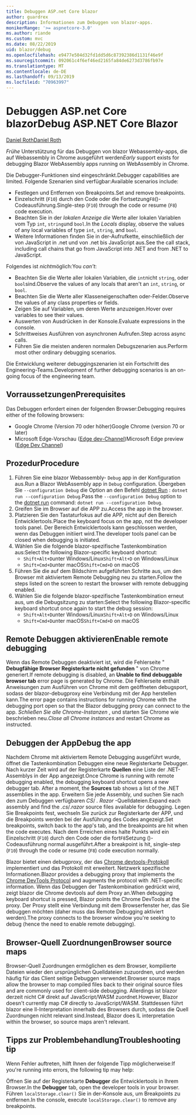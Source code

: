 ```yaml
---
title: Debuggen ASP.net Core blazor
author: guardrex
description: Informationen zum Debuggen von blazor-apps.
monikerRange: '>= aspnetcore-3.0'
ms.author: riande
ms.custom: mvc
ms.date: 08/22/2019
uid: blazor/debug
ms.openlocfilehash: e9477e504d32fd1dd5d6c87392386d1131f46e9f
ms.sourcegitcommit: 092061c4f6ef46ed2165fa84de6273d3786fb97e
ms.translationtype: MT
ms.contentlocale: de-DE
ms.lasthandoff: 09/13/2019
ms.locfileid: "70963997"
---
```

# <a name="debug-aspnet-core-blazor"></a><span data-ttu-id="ac345-103">Debuggen ASP.net Core blazor</span><span class="sxs-lookup"><span data-stu-id="ac345-103">Debug ASP.NET Core Blazor</span></span>

[<span data-ttu-id="ac345-104">Daniel Roth</span><span class="sxs-lookup"><span data-stu-id="ac345-104">Daniel Roth</span></span>](https://github.com/danroth27)

<span data-ttu-id="ac345-105">*Frühe* Unterstützung für das Debuggen von blazor Webassembly-apps, die auf Webassembly in Chrome ausgeführt werden</span><span class="sxs-lookup"><span data-stu-id="ac345-105">*Early* support exists for debugging Blazor WebAssembly apps running on WebAssembly in Chrome.</span></span>

<span data-ttu-id="ac345-106">Die Debugger-Funktionen sind eingeschränkt.</span><span class="sxs-lookup"><span data-stu-id="ac345-106">Debugger capabilities are limited.</span></span> <span data-ttu-id="ac345-107">Folgende Szenarien sind verfügbar:</span><span class="sxs-lookup"><span data-stu-id="ac345-107">Available scenarios include:</span></span>

* <span data-ttu-id="ac345-108">Festlegen und Entfernen von Breakpoints.</span><span class="sxs-lookup"><span data-stu-id="ac345-108">Set and remove breakpoints.</span></span>
* <span data-ttu-id="ac345-109">Einzelschritt (`F10`) durch den Code oder die Fortsetzung`F8`()-Codeausführung.</span><span class="sxs-lookup"><span data-stu-id="ac345-109">Single-step (`F10`) through the code or resume (`F8`) code execution.</span></span>
* <span data-ttu-id="ac345-110">Beachten Sie in der *lokalen Anzeige die* Werte aller lokalen Variablen vom Typ `int`, `string`und `bool`.</span><span class="sxs-lookup"><span data-stu-id="ac345-110">In the *Locals* display, observe the values of any local variables of type `int`, `string`, and `bool`.</span></span>
* <span data-ttu-id="ac345-111">Weitere Informationen finden Sie in der-Aufrufkette, einschließlich der von JavaScript in .net und von .net bis JavaScript aus.</span><span class="sxs-lookup"><span data-stu-id="ac345-111">See the call stack, including call chains that go from JavaScript into .NET and from .NET to JavaScript.</span></span>

<span data-ttu-id="ac345-112">Folgendes ist *nicht*möglich:</span><span class="sxs-lookup"><span data-stu-id="ac345-112">You *can't*:</span></span>

* <span data-ttu-id="ac345-113">Beachten Sie die Werte aller lokalen Variablen, die `int`nicht `string`, oder `bool`sind.</span><span class="sxs-lookup"><span data-stu-id="ac345-113">Observe the values of any locals that aren't an `int`, `string`, or `bool`.</span></span>
* <span data-ttu-id="ac345-114">Beachten Sie die Werte aller Klasseneigenschaften oder-Felder.</span><span class="sxs-lookup"><span data-stu-id="ac345-114">Observe the values of any class properties or fields.</span></span>
* <span data-ttu-id="ac345-115">Zeigen Sie auf Variablen, um deren Werte anzuzeigen.</span><span class="sxs-lookup"><span data-stu-id="ac345-115">Hover over variables to see their values.</span></span>
* <span data-ttu-id="ac345-116">Auswerten von Ausdrücken in der Konsole.</span><span class="sxs-lookup"><span data-stu-id="ac345-116">Evaluate expressions in the console.</span></span>
* <span data-ttu-id="ac345-117">Schrittweises Ausführen von asynchronen Aufrufen.</span><span class="sxs-lookup"><span data-stu-id="ac345-117">Step across async calls.</span></span>
* <span data-ttu-id="ac345-118">Führen Sie die meisten anderen normalen Debugszenarien aus.</span><span class="sxs-lookup"><span data-stu-id="ac345-118">Perform most other ordinary debugging scenarios.</span></span>

<span data-ttu-id="ac345-119">Die Entwicklung weiterer debuggingszenarien ist ein Fortschritt des Engineering-Teams.</span><span class="sxs-lookup"><span data-stu-id="ac345-119">Development of further debugging scenarios is an on-going focus of the engineering team.</span></span>

## <a name="prerequisites"></a><span data-ttu-id="ac345-120">Vorraussetzungen</span><span class="sxs-lookup"><span data-stu-id="ac345-120">Prerequisites</span></span>

<span data-ttu-id="ac345-121">Das Debuggen erfordert einen der folgenden Browser:</span><span class="sxs-lookup"><span data-stu-id="ac345-121">Debugging requires either of the following browsers:</span></span>

* <span data-ttu-id="ac345-122">Google Chrome (Version 70 oder höher)</span><span class="sxs-lookup"><span data-stu-id="ac345-122">Google Chrome (version 70 or later)</span></span>
* <span data-ttu-id="ac345-123">Microsoft Edge-Vorschau ([Edge dev-Channel](https://www.microsoftedgeinsider.com))</span><span class="sxs-lookup"><span data-stu-id="ac345-123">Microsoft Edge preview ([Edge Dev Channel](https://www.microsoftedgeinsider.com))</span></span>

## <a name="procedure"></a><span data-ttu-id="ac345-124">Prozedur</span><span class="sxs-lookup"><span data-stu-id="ac345-124">Procedure</span></span>

1. <span data-ttu-id="ac345-125">Führen Sie eine blazor Webassembly- `Debug` app in der Konfiguration aus.</span><span class="sxs-lookup"><span data-stu-id="ac345-125">Run a Blazor WebAssembly app in `Debug` configuration.</span></span> <span data-ttu-id="ac345-126">Übergeben Sie `--configuration Debug` die Option an den Befehl [dotnet Run](/dotnet/core/tools/dotnet-run) : `dotnet run --configuration Debug`.</span><span class="sxs-lookup"><span data-stu-id="ac345-126">Pass the `--configuration Debug` option to the [dotnet run](/dotnet/core/tools/dotnet-run) command: `dotnet run --configuration Debug`.</span></span>
1. <span data-ttu-id="ac345-127">Greifen Sie im Browser auf die APP zu.</span><span class="sxs-lookup"><span data-stu-id="ac345-127">Access the app in the browser.</span></span>
1. <span data-ttu-id="ac345-128">Platzieren Sie den Tastaturfokus auf die APP, nicht auf den Bereich Entwicklertools.</span><span class="sxs-lookup"><span data-stu-id="ac345-128">Place the keyboard focus on the app, not the developer tools panel.</span></span> <span data-ttu-id="ac345-129">Der Bereich Entwicklertools kann geschlossen werden, wenn das Debuggen initiiert wird.</span><span class="sxs-lookup"><span data-stu-id="ac345-129">The developer tools panel can be closed when debugging is initiated.</span></span>
1. <span data-ttu-id="ac345-130">Wählen Sie die folgende blazor-spezifische Tastenkombination aus:</span><span class="sxs-lookup"><span data-stu-id="ac345-130">Select the following Blazor-specific keyboard shortcut:</span></span>
   * <span data-ttu-id="ac345-131">`Shift+Alt+D`unter Windows/Linux</span><span class="sxs-lookup"><span data-stu-id="ac345-131">`Shift+Alt+D` on Windows/Linux</span></span>
   * <span data-ttu-id="ac345-132">`Shift+Cmd+D`unter macOS</span><span class="sxs-lookup"><span data-stu-id="ac345-132">`Shift+Cmd+D` on macOS</span></span>
1. <span data-ttu-id="ac345-133">Führen Sie die auf dem Bildschirm aufgeführten Schritte aus, um den Browser mit aktiviertem Remote Debugging neu zu starten.</span><span class="sxs-lookup"><span data-stu-id="ac345-133">Follow the steps listed on the screen to restart the browser with remote debugging enabled.</span></span>
1. <span data-ttu-id="ac345-134">Wählen Sie die folgende blazor-spezifische Tastenkombination erneut aus, um die Debugsitzung zu starten:</span><span class="sxs-lookup"><span data-stu-id="ac345-134">Select the following Blazor-specific keyboard shortcut once again to start the debug session:</span></span>
   * <span data-ttu-id="ac345-135">`Shift+Alt+D`unter Windows/Linux</span><span class="sxs-lookup"><span data-stu-id="ac345-135">`Shift+Alt+D` on Windows/Linux</span></span>
   * <span data-ttu-id="ac345-136">`Shift+Cmd+D`unter macOS</span><span class="sxs-lookup"><span data-stu-id="ac345-136">`Shift+Cmd+D` on macOS</span></span>

## <a name="enable-remote-debugging"></a><span data-ttu-id="ac345-137">Remote Debuggen aktivieren</span><span class="sxs-lookup"><span data-stu-id="ac345-137">Enable remote debugging</span></span>

<span data-ttu-id="ac345-138">Wenn das Remote Debuggen deaktiviert ist, wird die Fehlerseite " **Debugfähige Browser Registerkarte nicht gefunden** " von Chrome generiert.</span><span class="sxs-lookup"><span data-stu-id="ac345-138">If remote debugging is disabled, an **Unable to find debuggable browser tab** error page is generated by Chrome.</span></span> <span data-ttu-id="ac345-139">Die Fehlerseite enthält Anweisungen zum Ausführen von Chrome mit dem geöffneten debugsport, sodass der blazor-debugproxy eine Verbindung mit der App herstellen kann.</span><span class="sxs-lookup"><span data-stu-id="ac345-139">The error page contains instructions for running Chrome with the debugging port open so that the Blazor debugging proxy can connect to the app.</span></span> <span data-ttu-id="ac345-140">*Schließen Sie alle Chrome-Instanzen* , und starten Sie Chrome wie beschrieben neu.</span><span class="sxs-lookup"><span data-stu-id="ac345-140">*Close all Chrome instances* and restart Chrome as instructed.</span></span>

## <a name="debug-the-app"></a><span data-ttu-id="ac345-141">Debuggen der App</span><span class="sxs-lookup"><span data-stu-id="ac345-141">Debug the app</span></span>

<span data-ttu-id="ac345-142">Nachdem Chrome mit aktiviertem Remote Debugging ausgeführt wurde, öffnet die Tastenkombination Debuggen eine neue Registerkarte Debugger. Nach kurzer Zeit wird auf der Registerkarte **Quellen** eine Liste der .NET-Assemblys in der App angezeigt.</span><span class="sxs-lookup"><span data-stu-id="ac345-142">Once Chrome is running with remote debugging enabled, the debugging keyboard shortcut opens a new debugger tab. After a moment, the **Sources** tab shows a list of the .NET assemblies in the app.</span></span> <span data-ttu-id="ac345-143">Erweitern Sie jede Assembly, und suchen Sie nach den zum Debuggen verfügbaren *CS*/ *. Razor* -Quelldateien.</span><span class="sxs-lookup"><span data-stu-id="ac345-143">Expand each assembly and find the *.cs*/*.razor* source files available for debugging.</span></span> <span data-ttu-id="ac345-144">Legen Sie Breakpoints fest, wechseln Sie zurück zur Registerkarte der APP, und die Breakpoints werden bei der Ausführung des Codes angezeigt.</span><span class="sxs-lookup"><span data-stu-id="ac345-144">Set breakpoints, switch back to the app's tab, and the breakpoints are hit when the code executes.</span></span> <span data-ttu-id="ac345-145">Nach dem Erreichen eines halte Punkts wird ein Einzelschritt (`F10`) durch den Code oder die fort`F8`Setzung ()-Codeausführung normal ausgeführt.</span><span class="sxs-lookup"><span data-stu-id="ac345-145">After a breakpoint is hit, single-step (`F10`) through the code or resume (`F8`) code execution normally.</span></span>

<span data-ttu-id="ac345-146">Blazor bietet einen debugproxy, der das [Chrome devtools-Protokoll](https://chromedevtools.github.io/devtools-protocol/) implementiert und das Protokoll mit erweitert. Netzwerk spezifische Informationen.</span><span class="sxs-lookup"><span data-stu-id="ac345-146">Blazor provides a debugging proxy that implements the [Chrome DevTools Protocol](https://chromedevtools.github.io/devtools-protocol/) and augments the protocol with .NET-specific information.</span></span> <span data-ttu-id="ac345-147">Wenn das Debuggen der Tastenkombination gedrückt wird, zeigt blazor die Chrome devtools auf dem Proxy an.</span><span class="sxs-lookup"><span data-stu-id="ac345-147">When debugging keyboard shortcut is pressed, Blazor points the Chrome DevTools at the proxy.</span></span> <span data-ttu-id="ac345-148">Der Proxy stellt eine Verbindung mit dem Browserfenster her, das Sie debuggen möchten (daher muss das Remote Debugging aktiviert werden).</span><span class="sxs-lookup"><span data-stu-id="ac345-148">The proxy connects to the browser window you're seeking to debug (hence the need to enable remote debugging).</span></span>

## <a name="browser-source-maps"></a><span data-ttu-id="ac345-149">Browser-Quell Zuordnungen</span><span class="sxs-lookup"><span data-stu-id="ac345-149">Browser source maps</span></span>

<span data-ttu-id="ac345-150">Browser-Quell Zuordnungen ermöglichen es dem Browser, kompilierte Dateien wieder den ursprünglichen Quelldateien zuzuordnen, und werden häufig für das Client seitige Debuggen verwendet.</span><span class="sxs-lookup"><span data-stu-id="ac345-150">Browser source maps allow the browser to map compiled files back to their original source files and are commonly used for client-side debugging.</span></span> <span data-ttu-id="ac345-151">Allerdings ist blazor derzeit nicht C# direkt auf JavaScript/WASM zuordnet.</span><span class="sxs-lookup"><span data-stu-id="ac345-151">However, Blazor doesn't currently map C# directly to JavaScript/WASM.</span></span> <span data-ttu-id="ac345-152">Stattdessen führt blazor eine Il-Interpretation innerhalb des Browsers durch, sodass die Quell Zuordnungen nicht relevant sind.</span><span class="sxs-lookup"><span data-stu-id="ac345-152">Instead, Blazor does IL interpretation within the browser, so source maps aren't relevant.</span></span>

## <a name="troubleshooting-tip"></a><span data-ttu-id="ac345-153">Tipps zur Problembehandlung</span><span class="sxs-lookup"><span data-stu-id="ac345-153">Troubleshooting tip</span></span>

<span data-ttu-id="ac345-154">Wenn Fehler auftreten, hilft Ihnen der folgende Tipp möglicherweise:</span><span class="sxs-lookup"><span data-stu-id="ac345-154">If you're running into errors, the following tip may help:</span></span>

<span data-ttu-id="ac345-155">Öffnen Sie auf der Registerkarte **Debugger** die Entwicklertools in Ihrem Browser.</span><span class="sxs-lookup"><span data-stu-id="ac345-155">In the **Debugger** tab, open the developer tools in your browser.</span></span> <span data-ttu-id="ac345-156">Führen `localStorage.clear()` Sie in der-Konsole aus, um Breakpoints zu entfernen.</span><span class="sxs-lookup"><span data-stu-id="ac345-156">In the console, execute `localStorage.clear()` to remove any breakpoints.</span></span>
